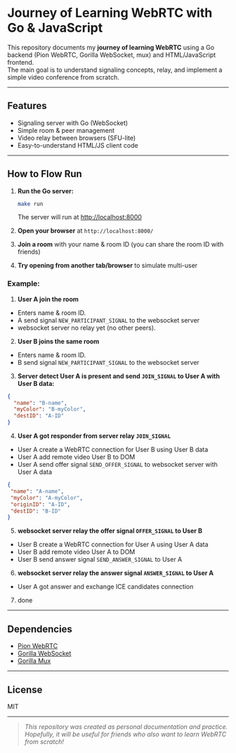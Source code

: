 # Journey of Learning WebRTC with Go & JavaScript

This repository documents my **journey of learning WebRTC** using a Go backend (Pion WebRTC, Gorilla WebSocket, mux) and HTML/JavaScript frontend.  
The main goal is to understand signaling concepts, relay, and implement a simple video conference from scratch.

---

## Features

- Signaling server with Go (WebSocket)
- Simple room & peer management
- Video relay between browsers (SFU-lite)
- Easy-to-understand HTML/JS client code

---
## How to Flow Run

1. **Run the Go server:**
   ```sh
   make run
   ```
   The server will run at [http://localhost:8000](http://localhost:8000)

2. **Open your browser** at `http://localhost:8000/`
3. **Join a room** with your name & room ID (you can share the room ID with friends)
4. **Try opening from another tab/browser** to simulate multi-user

### Example:
  1. **User A join the room**
  - Enters name & room ID.
  - A send signal `NEW_PARTICIPANT_SIGNAL` to the websocket server
  - websocket server no relay yet (no other peers).
  
  2. **User B joins the same room**
  - Enters name & room ID.
  - B send signal `NEW_PARTICIPANT_SIGNAL` to the websocket server

  3. **Server detect User A is present and send `JOIN_SIGNAL` to User A with User B data:**
  ```json
  {
    "name": "B-name",
    "myColor": "B-myColor",
    "destID": "A-ID"
  }
  ```
  
  4. **User A got responder from server relay `JOIN_SIGNAL`**
  - User A create a WebRTC connection for User B using User B data
  - User A add remote video User B to DOM
  - User A send offer signal `SEND_OFFER_SIGNAL` to websocket server with User A data
   ```json
  {
    "name": "A-name",
    "myColor": "A-myColor",
    "originID": "A-ID",
    "destID": "B-ID"
  }
  ```

  5. **websocket server relay the offer signal `OFFER_SIGNAL` to User B**
  - User B create a WebRTC connection for User A using User A data
  - User B add remote video User A to DOM
  - User B send answer signal `SEND_ANSWER_SIGNAL` to User A

  6. **websocket server relay the answer signal `ANSWER_SIGNAL` to User A**
  - User A got answer and exchange ICE candidates connection

  7. done

---

## Dependencies

- [Pion WebRTC](https://github.com/pion/webrtc)
- [Gorilla WebSocket](https://github.com/gorilla/websocket)
- [Gorilla Mux](https://github.com/gorilla/mux)

---

## License

MIT

---

> _This repository was created as personal documentation and practice.  
> Hopefully, it will be useful for friends who also want to learn WebRTC from scratch!_